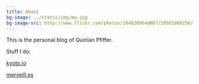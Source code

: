 ```yaml
---
title: About
bg-image: ../static/img/me.jpg
bg-image-src: http://www.flickr.com/photos/104820964@N07/10565809256/
---
```

This is the personal blog of Quinlan Pfiffer.

Stuff I do:
<p><a href="http://kyoto.io">kyoto.io</a></p>
<p><a href="http://merveill.es">merveill.es</a></p>
